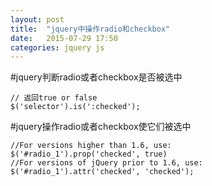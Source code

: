 ```yaml
---
layout: post
title:  "jquery中操作radio和checkbox"
date:   2015-07-29 17:50
categories: jquery js
---
```


#jquery判断radio或者checkbox是否被选中

<pre><code>// 返回true or false
$('selector').is(':checked');
</code></pre><!--more-->

#jquery操作radio或者checkbox使它们被选中

<pre><code>//For versions higher than 1.6, use:
$('#radio_1').prop('checked', true)
//For versions of jQuery prior to 1.6, use:
$('#radio_1').attr('checked', 'checked');
</code></pre>